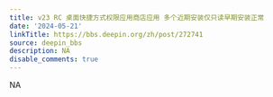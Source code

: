 ```yaml
---
title: v23 RC 桌面快捷方式权限应用商店应用 多个近期安装仅只读早期安装正常
date: '2024-05-21'
linkTitle: https://bbs.deepin.org/zh/post/272741
source: deepin_bbs
description: NA
disable_comments: true
---
```

NA
